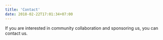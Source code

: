 ```yaml
---
title: 'Contact'
date: 2018-02-22T17:01:34+07:00
---
```


If you are interested in community collaboration and sponsoring us, you can contact us.
